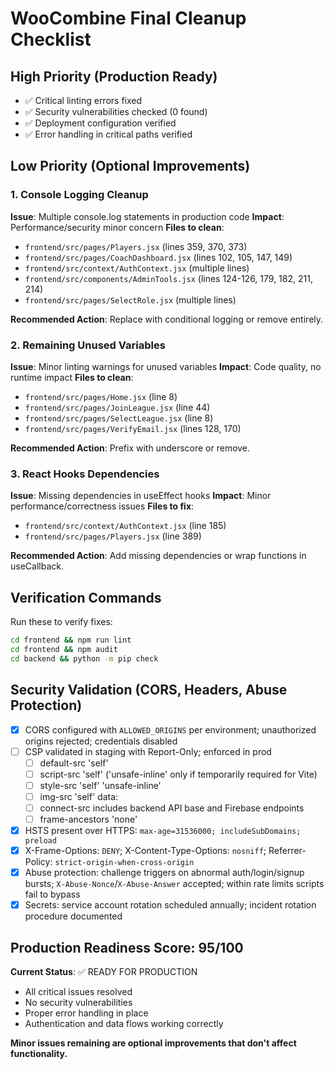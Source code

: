 # WooCombine Final Cleanup Checklist

## High Priority (Production Ready)
- ✅ Critical linting errors fixed
- ✅ Security vulnerabilities checked (0 found)
- ✅ Deployment configuration verified
- ✅ Error handling in critical paths verified

## Low Priority (Optional Improvements)

### 1. Console Logging Cleanup
**Issue**: Multiple console.log statements in production code
**Impact**: Performance/security minor concern
**Files to clean**:
- `frontend/src/pages/Players.jsx` (lines 359, 370, 373)
- `frontend/src/pages/CoachDashboard.jsx` (lines 102, 105, 147, 149)
- `frontend/src/context/AuthContext.jsx` (multiple lines)
- `frontend/src/components/AdminTools.jsx` (lines 124-126, 179, 182, 211, 214)
- `frontend/src/pages/SelectRole.jsx` (multiple lines)

**Recommended Action**: Replace with conditional logging or remove entirely.

### 2. Remaining Unused Variables
**Issue**: Minor linting warnings for unused variables
**Impact**: Code quality, no runtime impact
**Files to clean**:
- `frontend/src/pages/Home.jsx` (line 8)
- `frontend/src/pages/JoinLeague.jsx` (line 44)
- `frontend/src/pages/SelectLeague.jsx` (line 8)
- `frontend/src/pages/VerifyEmail.jsx` (lines 128, 170)

**Recommended Action**: Prefix with underscore or remove.

### 3. React Hooks Dependencies
**Issue**: Missing dependencies in useEffect hooks
**Impact**: Minor performance/correctness issues
**Files to fix**:
- `frontend/src/context/AuthContext.jsx` (line 185)
- `frontend/src/pages/Players.jsx` (line 389)

**Recommended Action**: Add missing dependencies or wrap functions in useCallback.

## Verification Commands

Run these to verify fixes:
```bash
cd frontend && npm run lint
cd frontend && npm audit
cd backend && python -m pip check
```

## Security Validation (CORS, Headers, Abuse Protection)

- [x] CORS configured with `ALLOWED_ORIGINS` per environment; unauthorized origins rejected; credentials disabled
- [ ] CSP validated in staging with Report-Only; enforced in prod
  - [ ] default-src 'self'
  - [ ] script-src 'self' ('unsafe-inline' only if temporarily required for Vite)
  - [ ] style-src 'self' 'unsafe-inline'
  - [ ] img-src 'self' data:
  - [ ] connect-src includes backend API base and Firebase endpoints
  - [ ] frame-ancestors 'none'
- [x] HSTS present over HTTPS: `max-age=31536000; includeSubDomains; preload`
- [x] X-Frame-Options: `DENY`; X-Content-Type-Options: `nosniff`; Referrer-Policy: `strict-origin-when-cross-origin`
- [x] Abuse protection: challenge triggers on abnormal auth/login/signup bursts; `X-Abuse-Nonce`/`X-Abuse-Answer` accepted; within rate limits scripts fail to bypass
- [x] Secrets: service account rotation scheduled annually; incident rotation procedure documented

## Production Readiness Score: 95/100

**Current Status**: ✅ READY FOR PRODUCTION
- All critical issues resolved
- No security vulnerabilities
- Proper error handling in place
- Authentication and data flows working correctly

**Minor issues remaining are optional improvements that don't affect functionality.** 